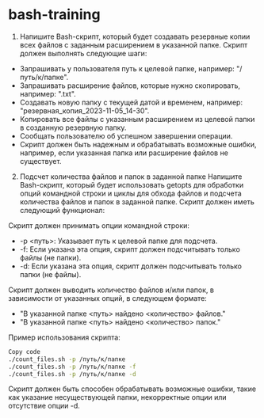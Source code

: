 # bash-training
1. Напишите Bash-скрипт, который будет создавать резервные копии всех файлов с заданным расширением в указанной папке. Скрипт должен выполнять следующие шаги:

* Запрашивать у пользователя путь к целевой папке, например: "/путь/к/папке".
* Запрашивать расширение файлов, которые нужно скопировать, например: ".txt".
* Создавать новую папку с текущей датой и временем, например: "резервная_копия_2023-11-05_14-30".
* Копировать все файлы с указанным расширением из целевой папки в созданную резервную папку.
* Сообщать пользователю об успешном завершении операции.
* Скрипт должен быть надежным и обрабатывать возможные ошибки, например, если указанная папка или расширение файлов не существует.

2. Подсчет количества файлов и папок в заданной папке
Напишите Bash-скрипт, который будет использовать getopts для обработки опций командной строки и циклы для обхода файлов и подсчета количества файлов и папок в заданной папке. Скрипт должен иметь следующий функционал:

Скрипт должен принимать опции командной строки:
* -p <путь>: Указывает путь к целевой папке для подсчета.
* -f: Если указана эта опция, скрипт должен подсчитывать только файлы (не папки).
* -d: Если указана эта опция, скрипт должен подсчитывать только папки (не файлы).

Скрипт должен выводить количество файлов и/или папок, в зависимости от указанных опций, в следующем формате:

* "В указанной папке <путь> найдено <количество> файлов."
* "В указанной папке <путь> найдено <количество> папок."

Пример использования скрипта:

```bash
Copy code
./count_files.sh -p /путь/к/папке
./count_files.sh -p /путь/к/папке -f
./count_files.sh -p /путь/к/папке -d
```
Скрипт должен быть способен обрабатывать возможные ошибки, такие как указание несуществующей папки, некорректные опции или отсутствие опции -d.
